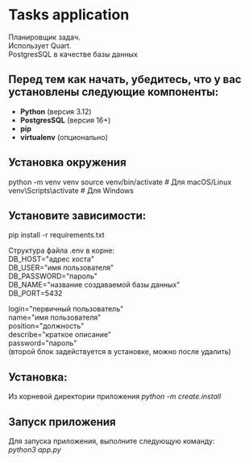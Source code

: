 # Tasks application

Планировщик задач.  
Использует Quart.   
PostgresSQL в качестве базы данных 


## Перед тем как начать, убедитесь, что у вас установлены следующие компоненты:
- **Python** (версия 3.12)
- **PostgresSQL** (версия 16+)
- **pip** 
- **virtualenv** (опционально)

## Установка окружения

python -m venv venv
source venv/bin/activate  # Для macOS/Linux
venv\Scripts\activate     # Для Windows

## Установите зависимости:
pip install -r requirements.txt

Структура файла .env в корне:  
DB_HOST="адрес хоста"  
DB_USER="имя пользователя"  
DB_PASSWORD="пароль"  
DB_NAME="название создаваемой базы данных"  
DB_PORT=5432  

login="первичный пользователь"  
name="имя пользователя"  
position="должность"  
describe="краткое описание"  
password="пароль"  
(второй блок задействуется в установке, можно после удалить)  


## Установка:
Из корневой директории приложения 
*python -m create.install*

## Запуск приложения
Для запуска приложения, выполните следующую команду:  
*python3 app.py*




